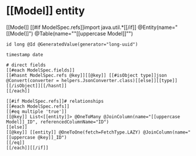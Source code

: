 # [[Model]] entity
[[Model]]
	[[#if ModelSpec.refs]]import java.util.*[[/if]]
	@Entity(name="[[Model]]")
	@Table(name="\"[[uppercase Model]]\"")
	
	id long @Id @GeneratedValue(generator="long-uuid")
	
	timestamp date
	
	# direct fields
	[[#each ModelSpec.fields]]
	[[#hasnt ModelSpec.refs @key]][[@key]] [[#isObject type]]json @Convert(converter = helpers.JsonConverter.class)[[else]][[type]][[/isObject]][[/hasnt]]
	[[/each]]
	
	[[#if ModelSpec.refs]]# relationships
	[[#each ModelSpec.refs]]
	[[#eq multiple 'true']]
	[[@key]] List<[[entity]]> @OneToMany @JoinColumn(name="[[uppercase Model]]_ID", referencedColumnName="ID")
	[[else]]
	[[@key]] [[entity]] @OneToOne(fetch=FetchType.LAZY) @JoinColumn(name="[[uppercase @key]]_ID")
	[[/eq]]
	[[/each]][[/if]]